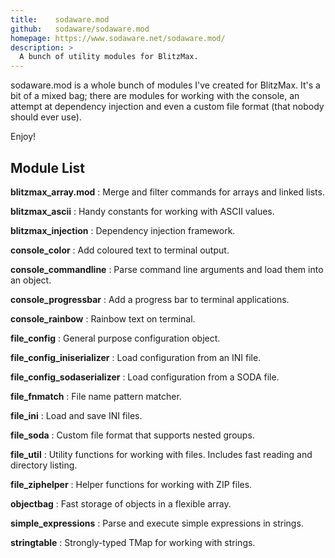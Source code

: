 ```yaml
---
title:    sodaware.mod
github:   sodaware/sodaware.mod
homepage: https://www.sodaware.net/sodaware.mod/
description: >
  A bunch of utility modules for BlitzMax.
---
```


sodaware.mod is a whole bunch of modules I've created for BlitzMax. It's a bit
of a mixed bag; there are modules for working with the console, an attempt at
dependency injection and even a custom file format (that nobody should ever
use).

Enjoy!

## Module List

**blitzmax_array.mod**
: Merge and filter commands for arrays and linked lists.

**blitzmax_ascii**
: Handy constants for working with ASCII values.

**blitzmax_injection**
: Dependency injection framework.

**console_color**
: Add coloured text to terminal output.

**console_commandline**
: Parse command line arguments and load them into an object.

**console_progressbar**
: Add a progress bar to terminal applications.

**console_rainbow**
: Rainbow text on terminal.

**file_config**
: General purpose configuration object.

**file_config_iniserializer**
: Load configuration from an INI file.

**file_config_sodaserializer**
: Load configuration from a SODA file.

**file_fnmatch**
: File name pattern matcher.

**file_ini**
: Load and save INI files.

**file_soda**
: Custom file format that supports nested groups.

**file_util**
: Utility functions for working with files. Includes fast reading and directory
  listing.

**file_ziphelper**
: Helper functions for working with ZIP files.

**objectbag**
: Fast storage of objects in a flexible array.

**simple_expressions**
: Parse and execute simple expressions in strings.

**stringtable**
: Strongly-typed TMap for working with strings.
